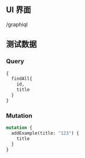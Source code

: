 ## UI 界面
/graphiql

## 测试数据
### Query
```graphql
{
  findAll{
    id,
    title
  }
}
```
### Mutation
```graphql
mutation {
  addExample(title: "123") {
    title
  }
}
```